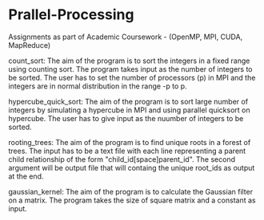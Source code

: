 # Prallel-Processing
Assignments as part of Academic Coursework -  (OpenMP, MPI, CUDA, MapReduce)

count_sort:
The aim of the program is to sort the integers in a fixed range using counting sort. The program takes input as the number of integers to be sorted. The user has to set the number of processors (p) in MPI and the integers are in normal distribution in the range -p to p.

hypercube_quick_sort:
The aim of the program is to sort large number of integers by simulating a hypercube in MPI and using parallel quicksort on hypercube. The user has to give input as the nuumber of integers to be sorted. 

rooting_trees:
The aim of the program is to find unique roots in a forest of trees. The input has to be a text file with each line representing a parent child relationship of the form "child_id[space]parent_id". The second argument will be output file that will containg the unique root_ids as output at the end.

gaussian_kernel:
The aim of the program is to calculate the Gaussian filter on a matrix. The program takes the size of square matrix and a constant as input. 
